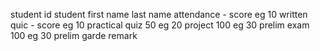 


student id
student first name
last name
attendance  - score eg 10
written quic - score eg 10
practical quiz 50 eg 20
project 100 eg 30
prelim exam 100 eg 30
prelim garde
remark
